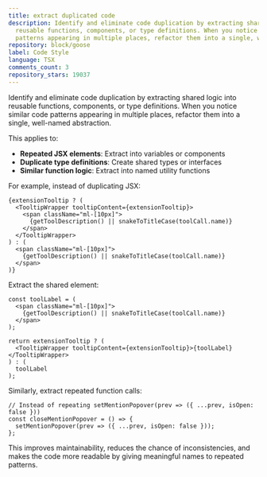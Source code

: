 ```yaml
---
title: extract duplicated code
description: Identify and eliminate code duplication by extracting shared logic into
  reusable functions, components, or type definitions. When you notice similar code
  patterns appearing in multiple places, refactor them into a single, well-named abstraction.
repository: block/goose
label: Code Style
language: TSX
comments_count: 3
repository_stars: 19037
---
```


Identify and eliminate code duplication by extracting shared logic into reusable functions, components, or type definitions. When you notice similar code patterns appearing in multiple places, refactor them into a single, well-named abstraction.

This applies to:
- **Repeated JSX elements**: Extract into variables or components
- **Duplicate type definitions**: Create shared types or interfaces  
- **Similar function logic**: Extract into named utility functions

For example, instead of duplicating JSX:
```tsx
{extensionTooltip ? (
  <TooltipWrapper tooltipContent={extensionTooltip}>
    <span className="ml-[10px]">
      {getToolDescription() || snakeToTitleCase(toolCall.name)}
    </span>
  </TooltipWrapper>
) : (
  <span className="ml-[10px]">
    {getToolDescription() || snakeToTitleCase(toolCall.name)}
  </span>
)}
```

Extract the shared element:
```tsx
const toolLabel = (
  <span className="ml-[10px]">
    {getToolDescription() || snakeToTitleCase(toolCall.name)}
  </span>
);

return extensionTooltip ? (
  <TooltipWrapper tooltipContent={extensionTooltip}>{toolLabel}</TooltipWrapper>
) : (
  toolLabel
);
```

Similarly, extract repeated function calls:
```tsx
// Instead of repeating setMentionPopover(prev => ({ ...prev, isOpen: false }))
const closeMentionPopover = () => {
  setMentionPopover(prev => ({ ...prev, isOpen: false }));
};
```

This improves maintainability, reduces the chance of inconsistencies, and makes the code more readable by giving meaningful names to repeated patterns.